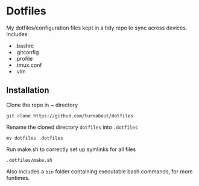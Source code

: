# Dotfiles

My dotfiles/configuration files kept in a tidy repo to sync across devices. Includes:

* .bashrc
* .gitconfig
* .profile
* .tmux.conf
* .vim



## Installation

Clone the repo in ~ directory 

```git clone https://github.com/turnabout/dotfiles```


Rename the cloned directory `dotfiles` into `.dotfiles`

```mv dotfiles .dotfiles```


Run make.sh to correctly set up symlinks for all files

```.dotfiles/make.sh```



Also includes a `bin` folder containing executable bash commands, for more funtimes.